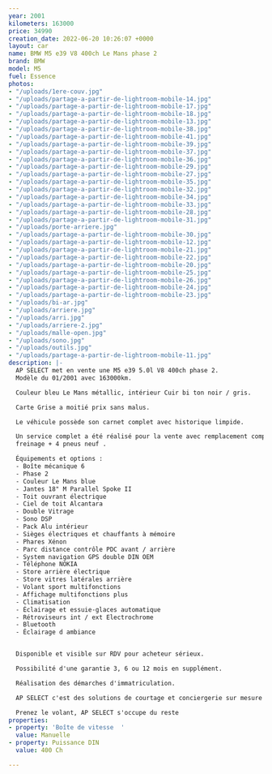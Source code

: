 ```yaml
---
year: 2001
kilometers: 163000
price: 34990
creation_date: 2022-06-20 10:26:07 +0000
layout: car
name: BMW M5 e39 V8 400ch Le Mans phase 2
brand: BMW
model: M5
fuel: Essence
photos:
- "/uploads/1ere-couv.jpg"
- "/uploads/partage-a-partir-de-lightroom-mobile-14.jpg"
- "/uploads/partage-a-partir-de-lightroom-mobile-17.jpg"
- "/uploads/partage-a-partir-de-lightroom-mobile-18.jpg"
- "/uploads/partage-a-partir-de-lightroom-mobile-13.jpg"
- "/uploads/partage-a-partir-de-lightroom-mobile-38.jpg"
- "/uploads/partage-a-partir-de-lightroom-mobile-41.jpg"
- "/uploads/partage-a-partir-de-lightroom-mobile-39.jpg"
- "/uploads/partage-a-partir-de-lightroom-mobile-37.jpg"
- "/uploads/partage-a-partir-de-lightroom-mobile-36.jpg"
- "/uploads/partage-a-partir-de-lightroom-mobile-29.jpg"
- "/uploads/partage-a-partir-de-lightroom-mobile-27.jpg"
- "/uploads/partage-a-partir-de-lightroom-mobile-35.jpg"
- "/uploads/partage-a-partir-de-lightroom-mobile-32.jpg"
- "/uploads/partage-a-partir-de-lightroom-mobile-34.jpg"
- "/uploads/partage-a-partir-de-lightroom-mobile-33.jpg"
- "/uploads/partage-a-partir-de-lightroom-mobile-28.jpg"
- "/uploads/partage-a-partir-de-lightroom-mobile-31.jpg"
- "/uploads/porte-arriere.jpg"
- "/uploads/partage-a-partir-de-lightroom-mobile-30.jpg"
- "/uploads/partage-a-partir-de-lightroom-mobile-12.jpg"
- "/uploads/partage-a-partir-de-lightroom-mobile-21.jpg"
- "/uploads/partage-a-partir-de-lightroom-mobile-22.jpg"
- "/uploads/partage-a-partir-de-lightroom-mobile-20.jpg"
- "/uploads/partage-a-partir-de-lightroom-mobile-25.jpg"
- "/uploads/partage-a-partir-de-lightroom-mobile-26.jpg"
- "/uploads/partage-a-partir-de-lightroom-mobile-24.jpg"
- "/uploads/partage-a-partir-de-lightroom-mobile-23.jpg"
- "/uploads/bi-ar.jpg"
- "/uploads/arriere.jpg"
- "/uploads/arri.jpg"
- "/uploads/arriere-2.jpg"
- "/uploads/malle-open.jpg"
- "/uploads/sono.jpg"
- "/uploads/outils.jpg"
- "/uploads/partage-a-partir-de-lightroom-mobile-11.jpg"
description: |-
  AP SELECT met en vente une M5 e39 5.0l V8 400ch phase 2.
  Modèle du 01/2001 avec 163000km.

  Couleur bleu Le Mans métallic, intérieur Cuir bi ton noir / gris.

  Carte Grise a moitié prix sans malus.

  Le véhicule possède son carnet complet avec historique limpide.

  Un service complet a été réalisé pour la vente avec remplacement complet du
  freinage + 4 pneus neuf .

  Équipements et options :
  - Boîte mécanique 6
  - Phase 2
  - Couleur Le Mans blue
  - Jantes 18" M Parallel Spoke II
  - Toit ouvrant électrique
  - Ciel de toit Alcantara
  - Double Vitrage
  - Sono DSP
  - Pack Alu intérieur
  - Sièges électriques et chauffants à mémoire
  - Phares Xénon
  - Parc distance contrôle PDC avant / arrière
  - System navigation GPS double DIN OEM
  - Téléphone NOKIA
  - Store arrière électrique
  - Store vitres latérales arrière
  - Volant sport multifonctions
  - Affichage multifonctions plus
  - Climatisation
  - Éclairage et essuie-glaces automatique
  - Rétroviseurs int / ext Electrochrome
  - Bluetooth
  - Éclairage d ambiance


  Disponible et visible sur RDV pour acheteur sérieux.

  Possibilité d'une garantie 3, 6 ou 12 mois en supplément.

  Réalisation des démarches d'immatriculation.

  AP SELECT c'est des solutions de courtage et conciergerie sur mesure pour profiter librement de sa passion et de son patrimoine.

  Prenez le volant, AP SELECT s'occupe du reste
properties:
- property: 'Boîte de vitesse  '
  value: Manuelle
- property: Puissance DIN
  value: 400 Ch

---
```

